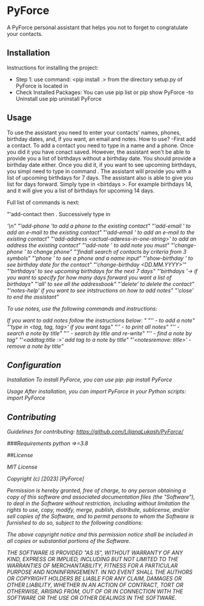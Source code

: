# PyForce

A PyForce personal assistant that helps you not to forget to congratulate your contacts.

## Installation

Instructions for installing the project:
- Step 1: use command: <pip install .> from the directory setup.py of PyForce is located in
- Check Installed Packages: You can use pip list or pip show PyForce
-to Uninstall use pip uninstall PyForce


## Usage

To use the assistant you need to enter your contacts' names, phones, birthday dates, and, if you want, an email and notes.
How to use?
-First add a contact. To add a contact you need to type in a name and a phone. Once you did it you have conact saved. However, the assistant won't be able to provide
you a list of birthdays without a birthday date. You should provide a birthday date either. Once you did it, if you want to see upcoming birthdays, you simpl need
to type in command <birthdays>. The assistant will provide you with a list of upcoming birthdays for 7 days. The assistant also is able to give you list for 
<parametr> days forward. Simply type in <birtdays <parametr>>. For example birthdays 14, and it will give you a list of birthdays for upcoming 14 days. 

Full list of commands is next:

"'add-contact then <enter>. Successively type in <name><phone><birthday><address><email>'\n"
"'add-phone <name> <phone>'to add a phone to the existing contact"
"'add-email <name> <email>' to add an e-mail to the existing contact"
"'add-email <name> <phone> <email>' to add an e-mail to the existing contact"
"'add-address <name> <actual-adвress-in-one-string>' to add an address the existing contact"
"'add-note <name> <phone> <note>' to add note you must"
"'change-phone <name> <old phone> <new phone>' to change phone"
"'findall <criteria> search of contacts by criteria from 3 symbols"
"'phone <name>' to see a phone and a name input"
"'show-birthday <name>' to see birthday date for the contact"
"'change-birthday <name> <DD.MM.YYYY>'"
"'birthdays' to see upcoming birthdays for the next 7 days"
"'birthdays <number of days>'-> if you want to specify for how many days forward you want a list of birthdays"
"'all' to see all the addressbook"
"'delete' <name>  to delete the contact"
"'notes-help' if you want to see intstructions on how to add notes"
"'close' to end the assistant"


To use notes, use the following commands and instructions:

 If you want to add notes follow the instructions below: "
"'<noteadd : title : note >' - to add a note"
"'type in <tag, tag, tag>' if you want tags"
"'<notesall>' - to print all notes"
"'<notesfind : title>' - search a note by title"
"'<notesedit : title>' - search by title and re-write"
"'<findbytag : title>' - find a note by tag"
"'<addtag:title :<tag>>' add tag to a note by title"
"'<notesremove: title>' - remove a note by title"

## Configuration

Installation
To install PyForce, you can use pip:
pip install PyForce

Usage
After installation, you can import PyForce in your Python scripts:
import PyForce


## Contributing

Guidelines for contributing:
https://github.com/LilianaLukash/PyForce/

###Requirements
python =>=3.8





##License


MIT License

Copyright (c) [2023] [PyForce]

Permission is hereby granted, free of charge, to any person obtaining a copy
of this software and associated documentation files (the "Software"), to deal
in the Software without restriction, including without limitation the rights
to use, copy, modify, merge, publish, distribute, sublicense, and/or sell
copies of the Software, and to permit persons to whom the Software is
furnished to do so, subject to the following conditions:

The above copyright notice and this permission notice shall be included in all
copies or substantial portions of the Software.

THE SOFTWARE IS PROVIDED "AS IS", WITHOUT WARRANTY OF ANY KIND, EXPRESS OR
IMPLIED, INCLUDING BUT NOT LIMITED TO THE WARRANTIES OF MERCHANTABILITY,
FITNESS FOR A PARTICULAR PURPOSE AND NONINFRINGEMENT. IN NO EVENT SHALL THE
AUTHORS OR COPYRIGHT HOLDERS BE LIABLE FOR ANY CLAIM, DAMAGES OR OTHER
LIABILITY, WHETHER IN AN ACTION OF CONTRACT, TORT OR OTHERWISE, ARISING FROM,
OUT OF OR IN CONNECTION WITH THE SOFTWARE OR THE USE OR OTHER DEALINGS IN THE
SOFTWARE.

